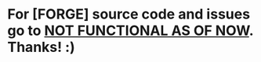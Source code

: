 # For **[FORGE]** source code and issues go to [NOT FUNCTIONAL AS OF NOW](https://github.com/kraftw/Fiery-Glass-Mod-Forge). Thanks! :)
